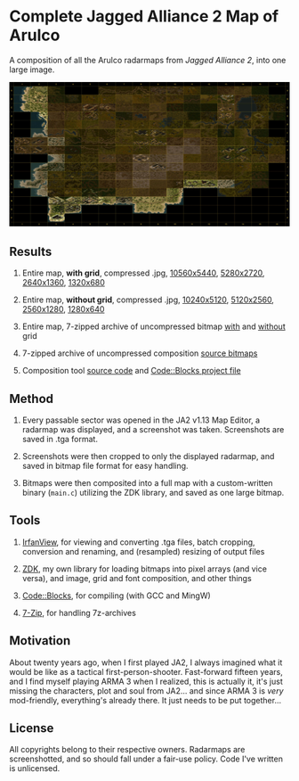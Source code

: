 # Complete Jagged Alliance 2 Map of Arulco



A composition of all the Arulco radarmaps from *Jagged Alliance 2*, into one large image.



![](https://github.com/ariebesehl/JA2-Radarmap/raw/main/grid-2.jpg)



## Results

1) Entire map, **with grid**, compressed .jpg, [10560x5440](https://github.com/ariebesehl/JA2-Radarmap/raw/main/grid-0.jpg), [5280x2720](https://github.com/ariebesehl/JA2-Radarmap/raw/main/grid-1.jpg), [2640x1360](https://github.com/ariebesehl/JA2-Radarmap/raw/main/grid-2.jpg), [1320x680](https://github.com/ariebesehl/JA2-Radarmap/raw/main/grid-3.jpg)

2) Entire map, **without grid**, compressed .jpg, [10240x5120](https://github.com/ariebesehl/JA2-Radarmap/raw/main/full-0.jpg), [5120x2560](https://github.com/ariebesehl/JA2-Radarmap/raw/main/full-1.jpg), [2560x1280](https://github.com/ariebesehl/JA2-Radarmap/raw/main/full-2.jpg), [1280x640](https://github.com/ariebesehl/JA2-Radarmap/raw/main/full-3.jpg)

3) Entire map, 7-zipped archive of uncompressed bitmap [with](https://github.com/ariebesehl/JA2-Radarmap/raw/main/grid-0.bmp.7z) and [without](https://github.com/ariebesehl/JA2-Radarmap/raw/main/full-0.bmp.7z) grid

4) 7-zipped archive of uncompressed composition [source bitmaps](https://github.com/ariebesehl/JA2-Radarmap/raw/main/sources.7z)

5) Composition tool [source code](https://github.com/ariebesehl/JA2-Radarmap/raw/main/main.c) and [Code::Blocks project file](https://github.com/ariebesehl/JA2-Radarmap/raw/main/main.cbp)


## Method

1) Every passable sector was opened in the JA2 v1.13 Map Editor, a radarmap was displayed, and a screenshot was taken. Screenshots are saved in .tga format.

2) Screenshots were then cropped to only the displayed radarmap, and saved in bitmap file format for easy handling.

3) Bitmaps were then composited into a full map with a custom-written binary (`main.c`) utilizing the ZDK library, and saved as one large bitmap.


## Tools

1) [IrfanView](https://www.irfanview.com/), for viewing and converting .tga files, batch cropping, conversion and renaming, and (resampled) resizing of output files

2) [ZDK](https://github.com/ZaidaTek/ZDK), my own library for loading bitmaps into pixel arrays (and vice versa), and image, grid and font composition, and other things

3) [Code::Blocks](https://www.codeblocks.org/), for compiling (with GCC and MingW)

4) [7-Zip](https://www.7-zip.org/), for handling 7z-archives


## Motivation

About twenty years ago, when I first played JA2, I always imagined what it would be like as a tactical first-person-shooter. Fast-forward fifteen years, and I find myself playing ARMA 3 when I realized, this is actually it, it's just missing the characters, plot and soul from JA2... and since ARMA 3 is *very* mod-friendly, everything's already there. It just needs to be put together...


## License

All copyrights belong to their respective owners. Radarmaps are screenshotted, and so should fall under a fair-use policy. Code I've written is unlicensed.


